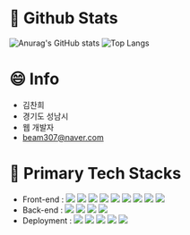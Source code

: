 # 👋 Github Stats

![Anurag's GitHub stats](https://github-readme-stats-sand-six-91.vercel.app/api?username=beam307&show_icons=true&count_private=true&line_height=24&theme=omni&hide=stars,contribs)
![Top Langs](https://github-readme-stats-sand-six-91.vercel.app/api/top-langs/?username=beam307&layout=compact&theme=omni)

# 😄 Info
- 김찬희
- 경기도 성남시
- 웹 개발자
- beam307@naver.com

# 💬 Primary Tech Stacks
- Front-end :
<span><img src="https://img.shields.io/badge/HTML-E34F26?style=flat&logo=html5&logoColor=white"/></span>
<span><img src="https://img.shields.io/badge/CSS-1572B6?style=flat&logo=css3&logoColor=white"/></span>
<span><img src="https://img.shields.io/badge/JavaScript-dbab09?style=flat&logo=javascript&logoColor=white"/></span>
<span><img src="https://img.shields.io/badge/TypeScript-3178C6?style=flat&logo=typescript&logoColor=white"/></span>
<span><img src="https://img.shields.io/badge/React-61dafb?style=flat&logo=react&logoColor=white"/></span>
<span><img src="https://img.shields.io/badge/Angular-DD0031?style=flat&logo=angular&logoColor=white"/></span>
<span><img src="https://img.shields.io/badge/Vue-4FC08D?style=flat&logo=vue.js&logoColor=white"/></span>
<span><img src="https://img.shields.io/badge/Ionic-3880FF?style=flat&logo=ionic&logoColor=white"/></span>
<span><img src="https://img.shields.io/badge/jQuery-0769ad?style=flat&logo=jquery&logoColor=white"/></span><br/>
- Back-end :
<span><img src="https://img.shields.io/badge/Java-007396?style=flat&logo=java&logoColor=white"/></span>
<span><img src="https://img.shields.io/badge/Srping Framework-6DB33F?style=flat&logo=spring&logoColor=white"/></span>
<span><img src="https://img.shields.io/badge/Node.js-339933?style=flat&logo=node.js&logoColor=white"/></span>
<span><img src="https://img.shields.io/badge/Nest.js-E0234E?style=flat&logo=nestjs&logoColor=white"/></span><br/>
- Deployment :
<span><img src="https://img.shields.io/badge/MySQL-4479A1?style=flat&logo=mysql&logoColor=white"/></span>
<span><img src="https://img.shields.io/badge/AWS-232F3E?style=flat&logo=amazon-aws&logoColor=white"/></span>
<span><img src="https://img.shields.io/badge/Nginx-009639?style=flat&logo=nginx&logoColor=white"/></span>
<span><img src="https://img.shields.io/badge/Git-F05032?style=flat&logo=git&logoColor=white"/></span>
<span><img src="https://img.shields.io/badge/Redis-DC382D?style=flat&logo=redis&logoColor=white"/></span>
